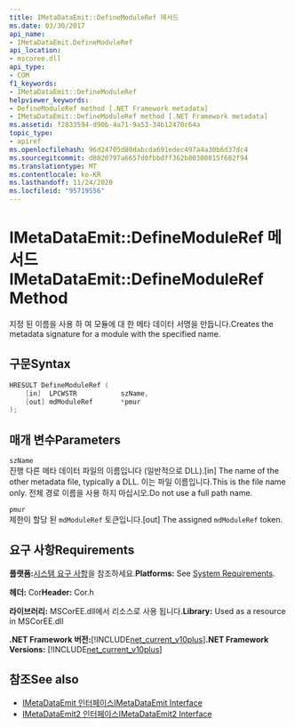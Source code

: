 ```yaml
---
title: IMetaDataEmit::DefineModuleRef 메서드
ms.date: 03/30/2017
api_name:
- IMetaDataEmit.DefineModuleRef
api_location:
- mscoree.dll
api_type:
- COM
f1_keywords:
- IMetaDataEmit::DefineModuleRef
helpviewer_keywords:
- DefineModuleRef method [.NET Framework metadata]
- IMetaDataEmit::DefineModuleRef method [.NET Framework metadata]
ms.assetid: f2833594-d90b-4a71-9a53-34b12470c64a
topic_type:
- apiref
ms.openlocfilehash: 96d24705d80dabcda691edec497a4a30b6d37dc4
ms.sourcegitcommit: d8020797a6657d0fbbdff362b80300815f682f94
ms.translationtype: MT
ms.contentlocale: ko-KR
ms.lasthandoff: 11/24/2020
ms.locfileid: "95719556"
---
```

# <a name="imetadataemitdefinemoduleref-method"></a><span data-ttu-id="83403-102">IMetaDataEmit::DefineModuleRef 메서드</span><span class="sxs-lookup"><span data-stu-id="83403-102">IMetaDataEmit::DefineModuleRef Method</span></span>

<span data-ttu-id="83403-103">지정 된 이름을 사용 하 여 모듈에 대 한 메타 데이터 서명을 만듭니다.</span><span class="sxs-lookup"><span data-stu-id="83403-103">Creates the metadata signature for a module with the specified name.</span></span>  
  
## <a name="syntax"></a><span data-ttu-id="83403-104">구문</span><span class="sxs-lookup"><span data-stu-id="83403-104">Syntax</span></span>  
  
```cpp  
HRESULT DefineModuleRef (
    [in]  LPCWSTR           szName,
    [out] mdModuleRef       *pmur
);  
```  
  
## <a name="parameters"></a><span data-ttu-id="83403-105">매개 변수</span><span class="sxs-lookup"><span data-stu-id="83403-105">Parameters</span></span>  

 `szName`  
 <span data-ttu-id="83403-106">진행 다른 메타 데이터 파일의 이름입니다 (일반적으로 DLL).</span><span class="sxs-lookup"><span data-stu-id="83403-106">[in] The name of the other metadata file, typically a DLL.</span></span> <span data-ttu-id="83403-107">이는 파일 이름입니다.</span><span class="sxs-lookup"><span data-stu-id="83403-107">This is the file name only.</span></span> <span data-ttu-id="83403-108">전체 경로 이름을 사용 하지 마십시오.</span><span class="sxs-lookup"><span data-stu-id="83403-108">Do not use a full path name.</span></span>  
  
 `pmur`  
 <span data-ttu-id="83403-109">제한이 할당 된 `mdModuleRef` 토큰입니다.</span><span class="sxs-lookup"><span data-stu-id="83403-109">[out] The assigned `mdModuleRef` token.</span></span>  
  
## <a name="requirements"></a><span data-ttu-id="83403-110">요구 사항</span><span class="sxs-lookup"><span data-stu-id="83403-110">Requirements</span></span>  

 <span data-ttu-id="83403-111">**플랫폼:**[시스템 요구 사항](../../get-started/system-requirements.md)을 참조하세요.</span><span class="sxs-lookup"><span data-stu-id="83403-111">**Platforms:** See [System Requirements](../../get-started/system-requirements.md).</span></span>  
  
 <span data-ttu-id="83403-112">**헤더:** Cor</span><span class="sxs-lookup"><span data-stu-id="83403-112">**Header:** Cor.h</span></span>  
  
 <span data-ttu-id="83403-113">**라이브러리:** MSCorEE.dll에서 리소스로 사용 됩니다.</span><span class="sxs-lookup"><span data-stu-id="83403-113">**Library:** Used as a resource in MSCorEE.dll</span></span>  
  
 <span data-ttu-id="83403-114">**.NET Framework 버전:**[!INCLUDE[net_current_v10plus](../../../../includes/net-current-v10plus-md.md)]</span><span class="sxs-lookup"><span data-stu-id="83403-114">**.NET Framework Versions:** [!INCLUDE[net_current_v10plus](../../../../includes/net-current-v10plus-md.md)]</span></span>  
  
## <a name="see-also"></a><span data-ttu-id="83403-115">참조</span><span class="sxs-lookup"><span data-stu-id="83403-115">See also</span></span>

- [<span data-ttu-id="83403-116">IMetaDataEmit 인터페이스</span><span class="sxs-lookup"><span data-stu-id="83403-116">IMetaDataEmit Interface</span></span>](imetadataemit-interface.md)
- [<span data-ttu-id="83403-117">IMetaDataEmit2 인터페이스</span><span class="sxs-lookup"><span data-stu-id="83403-117">IMetaDataEmit2 Interface</span></span>](imetadataemit2-interface.md)
